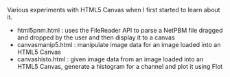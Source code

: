 Various experiments with HTML5 Canvas when I first started to learn about it. 
- html5pnm.html : uses the FileReader API to parse a NetPBM file dragged and dropped by the user and then display it to a canvas 
- canvasmanip5.html : manipulate image data for an image loaded into an HTML5 Canvas 
- canvashisto.html : given image data from an image loaded into an HTML5 Canvas, generate a histogram for a channel and plot it using Flot 
 
